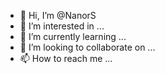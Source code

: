 - 👋 Hi, I’m @NanorS
- 👀 I’m interested in ...
- 🌱 I’m currently learning ...
- 💞️ I’m looking to collaborate on ...
- 📫 How to reach me ...

<!---
NanorS/NanorS is a ✨ special ✨ repository because its `README.md` (this file) appears on your GitHub profile.
You can click the Preview link to take a look at your changes.
--->
